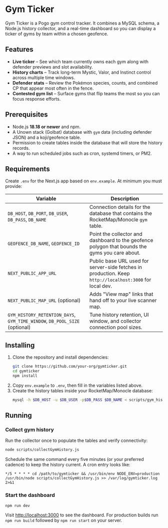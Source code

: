 # Gym Ticker

Gym Ticker is a Pogo gym control tracker. It combines a MySQL schema, a Node.js history collector, and a real-time dashboard so you can display a ticker of gyms by team within a chosen geofence.

## Features

- **Live ticker** – See which team currently owns each gym along with defender previews and slot availability.
- **History charts** – Track long-term Mystic, Valor, and Instinct control across multiple time windows.
- **Defender stats** – Review the Pokémon species, counts, and combined CP that appear most often in the fence.
- **Contested gym list** – Surface gyms that flip teams the most so you can focus response efforts.

## Prerequisites

- Node.js **18.18 or newer** and npm.
- A Unown stack (Golbat) database with `gym` data (including defender JSON) and a koji/geofence table.
- Permission to create tables inside the database that will store the history records.
- A way to run scheduled jobs such as cron, systemd timers, or PM2.

## Requirements

Create `.env` for the Next.js app based on `env.example`. At minimum you must provide:

| Variable                                                                   | Description                                                                                             |
| -------------------------------------------------------------------------- | ------------------------------------------------------------------------------------------------------- |
| `DB_HOST`, `DB_PORT`, `DB_USER`, `DB_PASS`, `DB_NAME`                      | Connection details for the database that contains the RocketMap/Monocle `gym` table.                    |
| `GEOFENCE_DB_NAME`, `GEOFENCE_ID`                                          | Point the collector and dashboard to the geofence polygon that bounds the gyms you care about.          |
| `NEXT_PUBLIC_APP_URL`                                                      | Public base URL used for server-side fetches in production. Keep `http://localhost:3000` for local dev. |
| `NEXT_PUBLIC_MAP_URL` (optional)                                           | Adds "View map" links that hand off to your live scanner map.                                           |
| `GYM_HISTORY_RETENTION_DAYS`, `GYM_TIME_WINDOW`, `DB_POOL_SIZE` (optional) | Tune history retention, UI window, and collector connection pool sizes.                                 |

## Installing

1. Clone the repository and install dependencies:
   ```bash
   git clone https://github.com/your-org/gymticker.git
   cd gymticker
   npm install
   ```
2. Copy `env.example` to `.env`, then fill in the variables listed above.
3. Create the history tables inside your RocketMap/Monocle database:
   ```bash
   mysql -h $DB_HOST -u $DB_USER -p$DB_PASS $DB_NAME < scripts/gym_history_schema.sql
   ```

## Running

### Collect gym history

Run the collector once to populate the tables and verify connectivity:

```bash
node scripts/collectGymHistory.js
```

Schedule the same command every five minutes (or your preferred cadence) to keep the history current. A cron entry looks like:

```cron
*/5 * * * * cd /path/to/gymticker && /usr/bin/env NODE_ENV=production /usr/bin/node scripts/collectGymHistory.js >> /var/log/gymticker.log 2>&1
```

### Start the dashboard

```bash
npm run dev
```

Visit [http://localhost:3000](http://localhost:3000) to see the dashboard. For production builds run `npm run build` followed by `npm run start` on your server.
